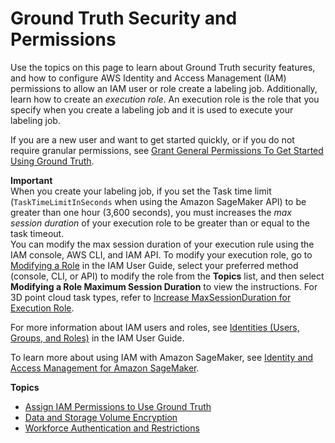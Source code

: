 # Ground Truth Security and Permissions<a name="sms-security-general"></a>

Use the topics on this page to learn about Ground Truth security features, and how to configure AWS Identity and Access Management \(IAM\) permissions to allow an IAM user or role create a labeling job\. Additionally, learn how to create an *execution role*\. An execution role is the role that you specify when you create a labeling job and it is used to execute your labeling job\.

If you are a new user and want to get started quickly, or if you do not require granular permissions, see [Grant General Permissions To Get Started Using Ground Truth](sms-security-permission.md#sms-security-permissions-get-started)\.

**Important**  
When you create your labeling job, if you set the Task time limit \(`TaskTimeLimitInSeconds` when using the Amazon SageMaker API\) to be greater than one hour \(3,600 seconds\), you must increases the *max session duration* of your execution role to be greater than or equal to the task timeout\.  
You can modify the max session duration of your execution rule using the IAM console, AWS CLI, and IAM API\. To modify your execution role, go to [Modifying a Role](https://docs.aws.amazon.com/IAM/latest/UserGuide/id_roles_manage_modify.html) in the IAM User Guide, select your preferred method \(console, CLI, or API\) to modify the role from the **Topics** list, and then select **Modifying a Role Maximum Session Duration** to view the instructions\. For 3D point cloud task types, refer to [Increase MaxSessionDuration for Execution Role](sms-point-cloud-general-information.md#sms-3d-pointcloud-maxsessduration)\.

For more information about IAM users and roles, see [Identities \(Users, Groups, and Roles\)](https://docs.aws.amazon.com/IAM/latest/UserGuide/id.html) in the IAM User Guide\. 

To learn more about using IAM with Amazon SageMaker, see [Identity and Access Management for Amazon SageMaker](security-iam.md)\.

**Topics**
+ [Assign IAM Permissions to Use Ground Truth](sms-security-permission.md)
+ [Data and Storage Volume Encryption](sms-security.md)
+ [Workforce Authentication and Restrictions](sms-security-workforce-authentication.md)